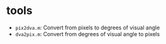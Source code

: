 # tools

* `pix2dva.m`: Convert from pixels to degrees of visual angle
* `dva2pix.m`: Convert from degrees of visual angle to pixels
